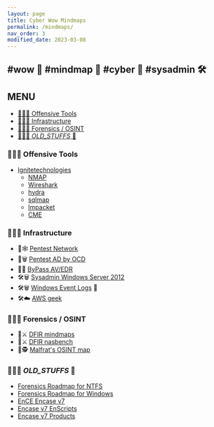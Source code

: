 ```yaml
---
layout: page
title: Cyber Wow Mindmaps
permalink: /mindmaps/
nav_order: 3
modified_date: 2023-03-08
---
```


## <a name='wowmindmapcybersysadmin'></a> #wow 👀 #mindmap 🧠 #cyber 🔫 #sysadmin 🛠️

## <a name='MENU'></a>MENU

<!-- vscode-markdown-toc -->
* [👀🧠🔫 Offensive Tools](#OffensiveTools)
* [👀🧠🔫 Infrastructure](#Infrastructure)
* [👀🧠🔫 Forensics / OSINT](#ForensicsOSINT)
* [👀🧠🔫 _OLD_STUFFS_ 🥱](#_OLD_STUFFS_)

<!-- vscode-markdown-toc-config
	numbering=false
	autoSave=true
	/vscode-markdown-toc-config -->
<!-- /vscode-markdown-toc -->

### <a name='OffensiveTools'></a>👀🧠🔫 Offensive Tools 

* [Ignitetechnologies](https://github.com/Ignitetechnologies/Mindmap)
	* [NMAP](https://github.com/Ignitetechnologies/Mindmap/tree/main/Nmap/nmap.pdf)
	* [Wireshark](https://github.com/Ignitetechnologies/Mindmap/tree/main/Wireshark/wireshark.pdf)
	* [hydra](https://github.com/Ignitetechnologies/Mindmap/blob/main/hydra/hydra.pdf)
	* [sqlmap](https://github.com/Ignitetechnologies/Mindmap/blob/main/Sqlmap/Sqlmap.pdf)
	* [Impacket](https://github.com/Ignitetechnologies/Mindmap/tree/main/Impacket/impacket.pdf)
	* [CME](https://github.com/Ignitetechnologies/Mindmap/tree/main/Crackmapexec/Crackmapexec.pdf)

### <a name='Infrastructure'></a>👀🧠🔫 Infrastructure

* 📕🕸️️ [Pentest Network](https://github.com/c4s73r/NetworkNightmare)
* 📕🗑️ [Pentest AD by OCD](https://orange-cyberdefense.github.io/ocd-mindmaps/)
* 📕👾 [ByPass AV/EDR](https://github.com/CMEPW/BypassAV)
* 🛠️🗑️️ [Sysadmin Windows Server 2012](https://xmind.app/m/eZ7i/)
* 🛠️🗑️ [Windows Event Logs](https://github.com/mdecrevoisier/Microsoft-eventlog-mindmap) 📃
* 🛠️☁️ [AWS geek](https://www.awsgeek.com/)

### <a name='ForensicsOSINT'></a>👀🧠🔫 Forensics / OSINT

* 📘⚔️ [DFIR mindmaps](https://github.com/AndrewRathbun/DFIRMindMaps)
* 📘⚔️ [DFIR nasbench](https://github.com/nasbench/MindMaps)
* 📘🕵️ [Malfrat's OSINT map](https://map.malfrats.industries/)

### <a name='_OLD_STUFFS_'></a>👀🧠🔫 _OLD_STUFFS_ 🥱

* [Forensics Roadmap for NTFS](/mindmaps/svg/win-for-ntfs.svg)
* [Forensics Roadmap for Windows](/mindmaps/svg/win-for-invest-roadmap.svg)
* [EnCE Encase v7](/mindmaps/svg/win-for-encase-v7-ence.svg)
* [Encase v7 EnScripts](/mindmaps/svg/win-for-encase-v7-enscript.svg)
* [Encase v7 Products](/mindmaps/svg/win-for-encase-products-2016.svg)